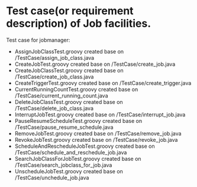 Test case(or requirement description) of Job facilities.
========================================================
Test case for jobmanager:
- AssignJobClassTest.groovy created base on /TestCase/assign_job_class.java
- CreateJobTest.groovy created base on /TestCase/create_job.java
- CreateJobClassTest.groovy created base on /TestCase/create_job_class.java
- CreateTriggerTest.groovy created base on /TestCase/create_trigger.java
- CurrentRunningCountTest.groovy created base on /TestCase/current_running_count.java
- DeleteJobClassTest.groovy created base on /TestCase/delete_job_class.java
- InterruptJobTest.groovy created base on /TestCase/interrupt_job.java
- PauseResumeScheduleTest.groovy created base on /TestCase/pause_resume_schedule.java
- RemoveJobTest.groovy created base on /TestCase/remove_job.java
- RevokeJobTest.groovy created base on /TestCase/revoke_job.java
- ScheduleAndRescheduleJobTest.groovy created base on /TestCase/schedule_and_reschedule_job.java
- SearchJobClassForJobTest.groovy created base on /TestCase/search_jobclass_for_job.java
- UnscheduleJobTest.groovy created base on /TestCase/unchedule_job.java

